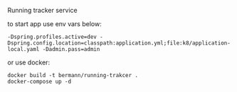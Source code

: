 Running tracker service 

to start app use env vars below:

``-Dspring.profiles.active=dev
-Dspring.config.location=classpath:application.yml;file:k8/application-local.yaml
-Dadmin.pass=admin``

or use docker:

```shell
docker build -t bermann/running-trakcer .
docker-compose up -d
```